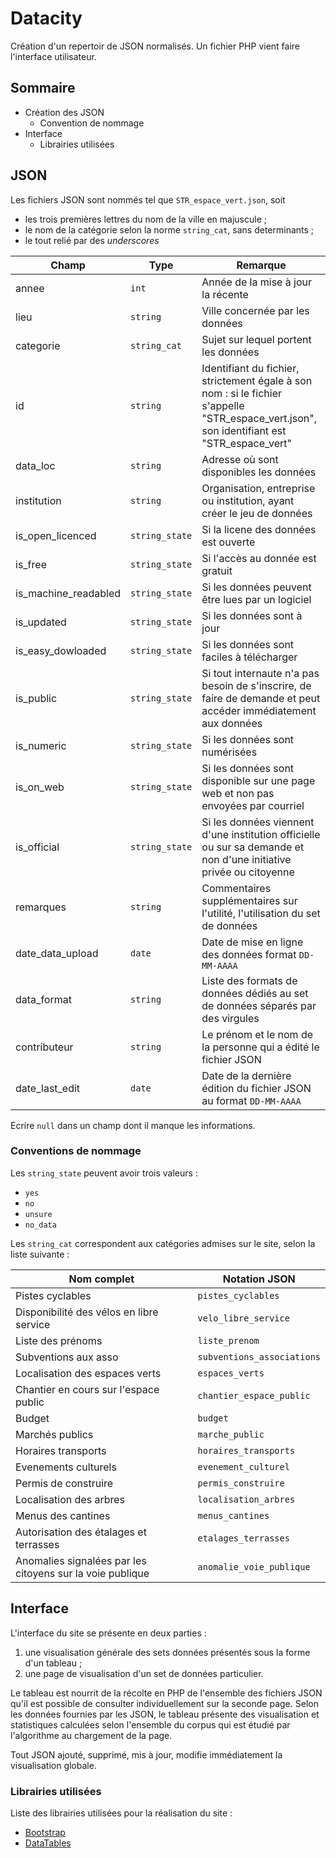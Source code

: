 # Datacity

Création d'un repertoir de JSON normalisés. Un fichier PHP vient faire l'interface utilisateur.

## Sommaire

- Création des JSON
    - Convention de nommage
- Interface
    - Librairies utilisées

## JSON

Les fichiers JSON sont nommés tel que `STR_espace_vert.json`, soit
- les trois premières lettres du nom de la ville en majuscule ;
- le nom de la catégorie selon la norme `string_cat`, sans determinants ;
- le tout relié par des *underscores*

|  Champ |  Type |  Remarque |
|---|---|---|
|  annee | `int`  |  Année de la mise à jour la récente |
|  lieu  |  `string` | Ville concernée par les données |
|  categorie |  `string_cat` |  Sujet sur lequel portent les données |
|  id |  `string` |  Identifiant du fichier, strictement égale à son nom : si le fichier s'appelle "STR_espace_vert.json", son identifiant est "STR_espace_vert" |
|  data_loc |  `string` |  Adresse où sont disponibles les données |
|  institution |  `string` |  Organisation, entreprise ou institution, ayant créer le jeu de données |
|  is_open_licenced |  ``string_state`` |  Si la licene des données est ouverte |
| is_free  | `string_state`  |  Si l'accès au donnée est gratuit |
|  is_machine_readabled |  `string_state` |  Si les données peuvent être lues par un logiciel |
|  is_updated | `string_state`  | Si les données sont à jour  |
| is_easy_dowloaded  |  `string_state` | Si les données sont faciles à télécharger  |
| is_public  |  `string_state` | Si tout internaute n'a pas besoin de s'inscrire, de faire de demande et peut accéder immédiatement aux données |
|  is_numeric | `string_state`  |  Si les données sont numérisées |
|  is_on_web | `string_state`  | Si les données sont disponible sur une page web et non pas envoyées par courriel  |
| is_official  | `string_state`  |  Si les données viennent d'une institution officielle ou sur sa demande et non d'une initiative privée ou citoyenne |
|  remarques | `string`  |  Commentaires supplémentaires sur l'utilité, l'utilisation du set de données |
|  date_data_upload | `date`  |  Date de mise en ligne des données format `DD-MM-AAAA` |
|  data_format | `string`  |  Liste des formats de données dédiés au set de données séparés par des virgules |
|  contributeur | `string`  |  Le prénom et le nom de la personne qui a édité le fichier JSON |
|  date_last_edit | `date`  |  Date de la dernière édition du fichier JSON au format `DD-MM-AAAA` |

Ecrire `null` dans un champ dont il manque les informations.

### Conventions de nommage

Les `string_state` peuvent avoir trois valeurs :
- `yes`
- `no`
- `unsure`
- `no_data`

Les `string_cat` correspondent aux catégories admises sur le site, selon la liste suivante :

|  Nom complet |  Notation JSON |
|---|---|
|  Pistes cyclables | `pistes_cyclables`  |
|  Disponibilité des vélos en libre service | `velo_libre_service`  |
|  Liste des prénoms | `liste_prenom`  |
| Subventions aux asso  | `subventions_associations`  |
| Localisation des espaces verts  | `espaces_verts`  |
|  Chantier en cours sur l'espace public | `chantier_espace_public`  |
|  Budget | `budget`  |
|  Marchés publics | `marche_public`  |
|  Horaires transports | `horaires_transports`  |
|  Evenements culturels | `evenement_culturel`  |
|  Permis de construire | `permis_construire`  |
|  Localisation des arbres | `localisation_arbres`  |
|  Menus des cantines | `menus_cantines`  |
|  Autorisation des étalages et terrasses | `etalages_terrasses`  |
|  Anomalies signalées par les citoyens sur la voie publique | `anomalie_voie_publique`  |

## Interface

L'interface du site se présente en deux parties :
1. une visualisation générale des sets données présentés sous la forme d'un tableau ;
2. une page de visualisation d'un set de données particulier.

Le tableau est nourrit de la récolte en PHP de l'ensemble des fichiers JSON qu'il est possible de consulter individuellement sur la seconde page. Selon les données fournies par les JSON, le tableau présente des visualisation et statistiques calculées selon l'ensemble du corpus qui est étudié par l'algorithme au chargement de la page.

Tout JSON ajouté, supprimé, mis à jour, modifie immédiatement la visualisation globale.

### Librairies utilisées

Liste des librairies utilisées pour la réalisation du site :
- [Bootstrap](https://getbootstrap.net/)
- [DataTables](https://datatables.net/)